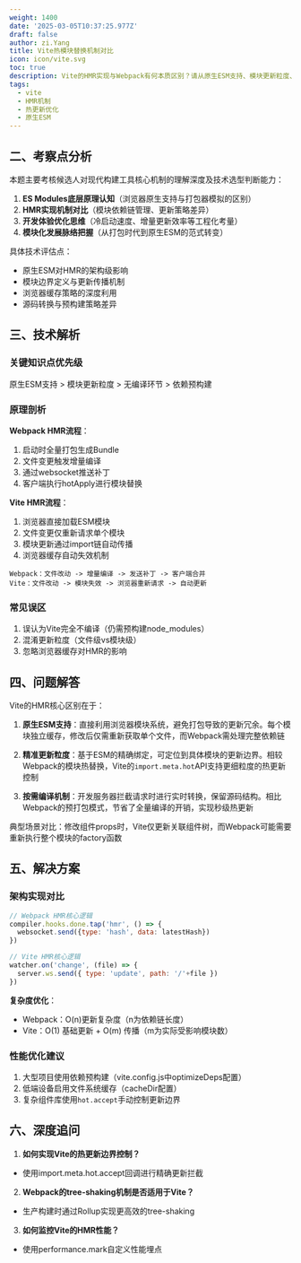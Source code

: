 ```yaml
---
weight: 1400
date: '2025-03-05T10:37:25.977Z'
draft: false
author: zi.Yang
title: Vite热模块替换机制对比
icon: icon/vite.svg
toc: true
description: Vite的HMR实现与Webpack有何本质区别？请从原生ESM支持、模块更新粒度、无编译环节等角度分析其优势？
tags:
  - vite
  - HMR机制
  - 热更新优化
  - 原生ESM
---
```


## 二、考察点分析

本题主要考核候选人对现代构建工具核心机制的理解深度及技术选型判断能力：

1. **ES Modules底层原理认知**（浏览器原生支持与打包器模拟的区别）
2. **HMR实现机制对比**（模块依赖链管理、更新策略差异）
3. **开发体验优化思维**（冷启动速度、增量更新效率等工程化考量）
4. **模块化发展脉络把握**（从打包时代到原生ESM的范式转变）

具体技术评估点：

- 原生ESM对HMR的架构级影响
- 模块边界定义与更新传播机制
- 浏览器缓存策略的深度利用
- 源码转换与预构建策略差异

## 三、技术解析

### 关键知识点优先级

原生ESM支持 > 模块更新粒度 > 无编译环节 > 依赖预构建

### 原理剖析

**Webpack HMR流程**：

1. 启动时全量打包生成Bundle
2. 文件变更触发增量编译
3. 通过websocket推送补丁
4. 客户端执行hotApply进行模块替换

**Vite HMR流程**：

1. 浏览器直接加载ESM模块
2. 文件变更仅重新请求单个模块
3. 模块更新通过import链自动传播
4. 浏览器缓存自动失效机制

```text
Webpack：文件改动 -> 增量编译 -> 发送补丁 -> 客户端合并
Vite：文件改动 -> 模块失效 -> 浏览器重新请求 -> 自动更新
```

### 常见误区

1. 误认为Vite完全不编译（仍需预构建node_modules）
2. 混淆更新粒度（文件级vs模块级）
3. 忽略浏览器缓存对HMR的影响

## 四、问题解答

Vite的HMR核心区别在于：

1. **原生ESM支持**：直接利用浏览器模块系统，避免打包导致的更新冗余。每个模块独立缓存，修改后仅需重新获取单个文件，而Webpack需处理完整依赖链

2. **精准更新粒度**：基于ESM的精确绑定，可定位到具体模块的更新边界。相较Webpack的模块热替换，Vite的`import.meta.hot`API支持更细粒度的热更新控制

3. **按需编译机制**：开发服务器拦截请求时进行实时转换，保留源码结构。相比Webpack的预打包模式，节省了全量编译的开销，实现秒级热更新

典型场景对比：修改组件props时，Vite仅更新关联组件树，而Webpack可能需要重新执行整个模块的factory函数

## 五、解决方案

### 架构实现对比

```javascript
// Webpack HMR核心逻辑
compiler.hooks.done.tap('hmr', () => {
  websocket.send({type: 'hash', data: latestHash})
})

// Vite HMR核心逻辑
watcher.on('change', (file) => {
  server.ws.send({ type: 'update', path: '/'+file })
})
```

**复杂度优化**：

- Webpack：O(n)更新复杂度（n为依赖链长度）
- Vite：O(1) 基础更新 + O(m) 传播（m为实际受影响模块数）

### 性能优化建议

1. 大型项目使用依赖预构建（vite.config.js中optimizeDeps配置）
2. 低端设备启用文件系统缓存（cacheDir配置）
3. 复杂组件库使用`hot.accept`手动控制更新边界

## 六、深度追问

1. **如何实现Vite的热更新边界控制？**

- 使用import.meta.hot.accept回调进行精确更新拦截

2. **Webpack的tree-shaking机制是否适用于Vite？**

- 生产构建时通过Rollup实现更高效的tree-shaking

3. **如何监控Vite的HMR性能？**

- 使用performance.mark自定义性能埋点
